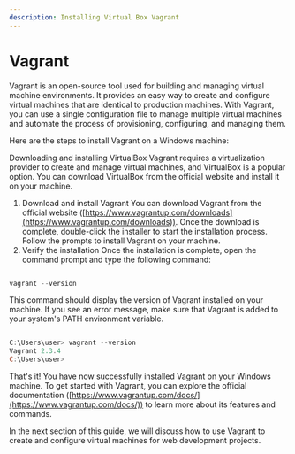```yaml
---
description: Installing Virtual Box Vagrant
---
```


# Vagrant

Vagrant is an open-source tool used for building and managing virtual machine environments. It provides an easy way to create and configure virtual machines that are identical to production machines. With Vagrant, you can use a single configuration file to manage multiple virtual machines and automate the process of provisioning, configuring, and managing them.

Here are the steps to install Vagrant on a Windows machine:

Downloading and installing VirtualBox Vagrant requires a virtualization provider to create and manage virtual machines, and VirtualBox is a popular option. You can download VirtualBox from the official website and install it on your machine.

1. Download and install Vagrant You can download Vagrant from the official website ([https://www.vagrantup.com/downloads](https://www.vagrantup.com/downloads)). Once the download is complete, double-click the installer to start the installation process. Follow the prompts to install Vagrant on your machine.
2. &#x20;Verify the installation Once the installation is complete, open the command prompt and type the following command:

```powershell

vagrant --version

```

This command should display the version of Vagrant installed on your machine. If you see an error message, make sure that Vagrant is added to your system's PATH environment variable.

```powershell

C:\Users\user> vagrant --version
Vagrant 2.3.4
C:\Users\user>

```



That's it! You have now successfully installed Vagrant on your Windows machine. To get started with Vagrant, you can explore the official documentation ([https://www.vagrantup.com/docs/](https://www.vagrantup.com/docs/)) to learn more about its features and commands.

In the next section of this guide, we will discuss how to use Vagrant to create and configure virtual machines for web development projects.

